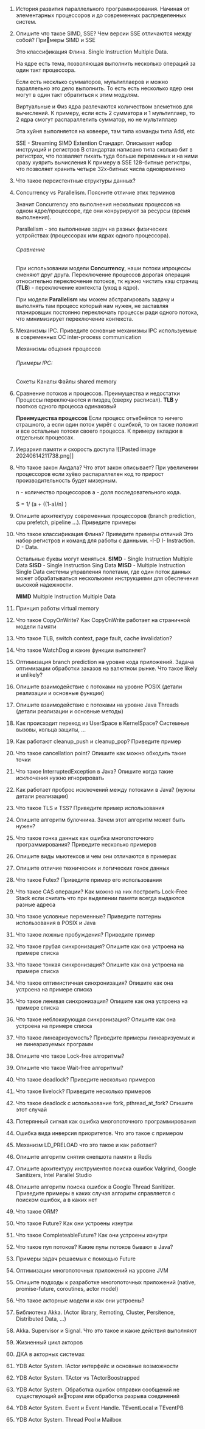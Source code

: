 1. История развития параллельного программирования. Начиная от элементарных процессоров и до современных распределенных систем.
2. Опишите что такое SIMD, SSE? Чем версии SSE отличаются между собой? Примеры SIMD и SSE
   
   Это классификация Флина.
   Single Instruction Multiple Data.
   
   На ядре есть тема, позволяющая выполнить несколько операций за один такт процессора. 
   
   Если есть несклько сумматоров, мультиплаеров и можно параллельно это дело выполнить. 
   То есть есть несколько ядер они могут в один такт обратиться к этим модулям.
   
   Виртуальные и Физ ядра разлечаются количеством элеметнов для вычислений. К примеру, если есть 2 сумматора и 1 мультиплаер, то 2 ядра смогут распараллелить сумматор, но не мультиплаер
   
   Эта хуйня выполняется на ковеере, там типа команды типа Add, etc
   
   SSE - Streaming SIMD Extention
   Стандарт. Описывает набор инструкций и регистров
   В стандартах написано типа сколько бит в регистрах, что позваляет пихать туда больше переменных и на ними сразу хуярить вычисления
   К примеру в SSE 128-битные регистры, что позволяет хранить четыре 32х-битных числа одновременно

3. Что такое персистентные структуры данных?
4. Concurrency vs Parallelism. Поясните отличие этих терминов
   
   Значит Concurrency это выполнения нескольких процессов на одном ядре/процессоре, где они конрурируют за ресурсы (время выполнения).
   
   Parallelism - это выполнение задач на разных физических устройствах (процессорах или ядрах одного процессора).
   
   ###### Сравнение
   При использовании модели **Concurrency**, наши потоки ипроцессы сменяют друг друга. Переключение процессов дорогая операция относительно переключение потоков, тк нужно чистить кэш страниц (**TLB**) - переключение контекста (уход в ядро).
   
   При модели **Parallelism** мы можем абстрагировать задачу и выполнять там процесс который нам нужен, не заставляя планировщик постоянно переключать процессы ради одного потока, что минимизирует переключение контекста.
   
5. Механизмы IPC. Приведите основные механизмы IPC используемые в современных ОС
   inter-process communication
   
   Механизмы общения процессов
   
   ###### Примеры IPC: 
   Сокеты
   Каналы
   Файлы
   shared memory
6. Сравнение потоков и процессов. Преимущества и недостатки
   Процессы переключаются и пиздец (сверху расписал). **TLB** у поотков одного процесса одинаковый
   
   **Преимущества процессов**
   Если процесс отъебнётся то ничего страшного, а если один поток умрёт  с ошибкой, то он также положит и все остальные потоки своего процесса.
   К примеру вкладки в отдельных процессах.
   
7. Иерархия памяти и скорость доступа
   ![[Pasted image 20240614211738.png]]
8. Что такое закон Амдала? Что этот закон описывает?
   При увеличении процессоров если хуёво распараллелен код то прирост производительность будет мизерным.
   
   n - количество процессоров
   a - доля последовательного кода.
   
   S = 1/ (a + ((1-a)/n)  )
9. Опишите архитектуру современных процессоров (branch prediction, cpu prefetch, pipeline ...). Приведите примеры
10. Что такое классификация Флина? Приведите примеры отличий
    Это набор регистров и команд для работы с данными.
    -I-D
    I- Instraction. D - Data.
    
    Остальные буквы могут меняться.
    **SIMD** - Single Instruction Multiple Data
    **SISD** - Single Instruction Sing Data
    **MISD** - Multiple Instruction Single Data
    системы управления полетами, где один поток данных может обрабатываться несколькими инструкциями для обеспечения высокой надежности.
    
    **MIMD** Multiple Instruction Multiple Data
    
11. Принцип работы virtual memory
12. Что такое CopyOnWrite? Как CopyOnWrite работает на страничной модели памяти
13. Что такое TLB, switch context, page fault, cache invalidation?
14. Что такое WatchDog и какие функции выполняет?
15. Оптимизация branch prediction на уровне кода приложений. Задача оптимизации обработки заказов на валютном рынке. Что такое likely и unlikely?
16. Опишите взаимодействие с потоками на уровне POSIX (детали реализации и основные функции)
17. Опишите взаимодействие с потоками на уровне Java Threads (детали реализации и основные методы)
18. Как происходит переход из UserSpace в KernelSpace? Системные вызовы, кольца защиты, ...
19. Как работают cleanup_push и cleanup_pop? Приведите пример
20. Что такое сancellation point? Опишите как можно обходить такие точки
21. Что такое InterruptedException в Java? Опишите когда такие исключения нужно игнорировать
22. Как работает проброс исключений между потоками в Java? (нужны детали реализации)
23. Что такое TLS и TSS? Приведите пример использования
24. Опишите алгоритм булочника. Зачем этот алгоритм может быть нужен?
25. Что такое гонка данных как ошибка многопоточного программирования? Приведите несколько примеров
26. Опишите виды мьютексов и чем они отличаются в примерах
27. Опишите отличие технических и логических гонок данных
28. Что такое Futex? Приведите пример его использования
29. Что такое CAS операции? Как можно на них построить Lock-Free Stack если считать что при выделении памяти всегда выдаются разные адреса
30. Что такое условные переменные? Приведите паттерны использования в POSIX и Java
31. Что такое ложные пробуждения? Приведите пример
32. Что такое грубая синхронизация? Опишите как она устроена на примере списка
33. Что такое тонкая синхронизация? Опишите как она устроена на примере списка
34. Что такое оптимистичная синхронизация? Опишите как она устроена на примере списка
35. Что такое ленивая синхронизация? Опишите как она устроена на примере списка
36. Что такое неблокирующая синхронизация? Опишите как она устроена на примере списка
37. Что такое линеаризуемость? Приведите примеры линеаризуемых и не линеаризуемых программ
38. Опишите что такое Lock-free алгоритмы?
39. Опишите что такое Wait-free алгоритмы?
40. Что такое deadlock? Приведите несколько примеров
41. Что такое livelock? Приведите несколько примеров
42. Что такое deadlock с использование fork, pthread_at_fork? Опишите этот случай
43. Потерянный сигнал как ошибка многопоточного программирования
44. Ошибка вида инверсия приоритетов. Что это такое с примером
45. Механизм LD_PRELOAD что это такое и как работает?
46. Опишите алгоритм снятия снепшота памяти в Redis
47. Опишите архитектуру инструментов поиска ошибок Valgrind, Google Sanitizers, Intel Parallel Studio
48. Опишите алгоритм поиска ошибок в Google Thread Sanitizer. Приведите примеры в каких случая алгоритм справляется с поиском ошибок, а в каких нет
49. Что такое ORM?
50. Что такое Future? Как они устроены изнутри
51. Что такое CompleteableFuture? Как они устроены изнутри
52. Что такое пул потоков? Какие пулы потоков бывают в Java?
53. Примеры задач решаемых с помощью Future
54. Оптимизации многопоточных приложений на уровне JVM
55. Опишите подходы к разработке многопоточных приложений (native, promise-future, coroutines, actor model)
56. Что такое акторные модели и как они устроены?
57. Библиотека Akka. (Actor library, Remoting, Cluster, Persitence, Distributed Data, ...)
58. Akka. Supervisor и Signal. Что это такое и какие действия выполняют
59. Жизненный цикл акторов
60. ДКА в акторных системах
61. YDB Actor System. IActor интерфейс и основные возможности
62. YDB Actor System. TActor vs TActorBoostrapped
63. YDB Actor System. Обработка ошибок отправки сообщений не существующий акторам или обработка разрыва соединений
64. YDB Actor System. Event и Event Handle. TEventLocal и TEventPB
65. YDB Actor System. Thread Pool и Mailbox








